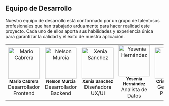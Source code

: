 ## Equipo de Desarrollo

Nuestro equipo de desarrollo está conformado por un grupo de talentosos profesionales que han trabajado arduamente para hacer realidad este proyecto. Cada uno de ellos aporta sus habilidades y experiencia única para garantizar la calidad y el éxito de nuestra aplicación.

<table>
  <tr>
    <td align="center">
      <img src="https://avatars.githubusercontent.com/u/123456?v=4" width="100px;" alt="Mario Cabrera"/>
      <br />
      <sub><b>Mario Cabrera</b></sub>
      <br />
      <span>Desarrollador Frontend</span>
    </td>
    <td align="center">
      <img src="https://avatars.githubusercontent.com/u/789012?v=4" width="100px;" alt="Nelson Murcia"/>
      <br />
      <sub><b>Nelson Murcia</b></sub>
      <br />
      <span>Desarrollador Backend</span>
    </td>
    <td align="center">
      <img src="https://avatars.githubusercontent.com/u/456789?v=4" width="100px;" alt="Xenia Sanchez"/>
      <br />
      <sub><b>Xenia Sanchez</b></sub>
      <br />
      <span>Diseñadora UX/UI</span>
    </td>
    <td align="center">
      <img src="https://avatars.githubusercontent.com/u/987654?v=4" width="100px;" alt="Yesenia Hernández"/>
      <br />
      <sub><b>Yesenia Hernández</b></sub>
      <br />
      <span>Analista de Datos</span>
    </td>
    <td align="center">
      <img src="https://avatars.githubusercontent.com/u/321987?v=4" width="100px;" alt="Cristina Perez"/>
      <br />
      <sub><b>Cristina Perez</b></sub>
      <br />
      <span>Gerente de Proyecto</span>
    </td>
    <td align="center">
      <img src="https://avatars.githubusercontent.com/u/654321?v=4" width="100px;" alt="Omar Maldonado"/>
      <br />
      <sub><b>Omar Maldonado</b></sub>
      <br />
      <span>Desarrollador Móvil</span>
    </td>
  </tr>
</table>
